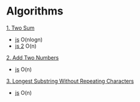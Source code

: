 # Algorithms

[1. Two Sum](https://leetcode.com/problems/two-sum/)
- [js](two-sum.js) O(nlogn)
- [js 2](two-sum.2.js) O(n)

[2. Add Two Numbers](https://leetcode.com/problems/add-two-numbers/)
- [js](add-two-numbers.js) O(n)

[3. Longest Substring Without Repeating Characters](https://leetcode.com/problems/longest-substring-without-repeating-characters/)
- [js](longest-substring-without-repeating-characters.js) O(n)
